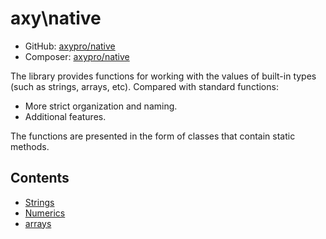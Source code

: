 # axy\native
 
* GitHub: [axypro/native](https://github.com/axypro/native)
* Composer: [axypro/native](https://packagist.org/packages/axy/native)

The library provides functions for working with the values of built-in types (such as strings, arrays, etc).
Compared with standard functions:

* More strict organization and naming.
* Additional features.

The functions are presented in the form of classes that contain static methods.

## Contents

* [Strings](Strings.md)
* [Numerics](Numerics.md)
* [arrays](arrays/README.md)
